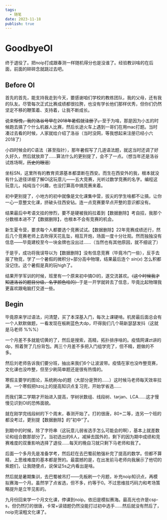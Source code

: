 ```yaml
---
tags:
  - 随笔
date: 2023-11-18
publish: true
---
```

# GoodbyeOI

终于退役了。把noip打成跟春测一样随机得分也是没谁了。经验教训啥的在后面，前面的碎碎念就跳过去吧。

## Before OI

首先的首先，能支持我走到今天，要感谢咱们学校的教练团队，我的父母，还有我的队友。尽管每次正式比赛成绩都很拉胯，也没有学长他们那样优秀，但你们仍然坚定不移的鞭策着、支持着，让我不断成长。

~~说来惭愧，我的洛谷号早在2018年暑假就注册了。~~至于为啥，那是因为小五的时候跑去搞了个什么机器人比赛，然后长途火车上遇到一哥们在用mac打题。当时凑过去看的时候，人家就给介绍了洛谷（当时没网，等我想起来注册已经小六2018了）

小四时候会的C语法（甚至指针），那年暑假写了几道语法题，就这当时还调了好久好久，然后就放弃了……算法什么的更别提了，会不了一点。（想当年还是洛谷试炼场啊，~~历史的眼泪~~）

坐标SN，这里所有的教育资源基本都垄断在西安。而生在西安外的我，根本就没有什么途径详细了解OI这玩意儿——五大竞赛，光听过数学竞赛的名字。编程这玩意儿，纯纯当个兴趣，也没打算高中搞竞赛来着。

初中更别提了，小地方的初中就像是文化课集中营，拔尖的学生啥都不让搞，让你一心一意整文化课，挤破头往西安钻。连一点竞赛要早点开整的意识都没有。

结果最后中考语文挂的惨烈，要不是硬被我妈拉着到【数据删除】考自招，我那个分数根本进不了【数据删除】，也根本不会有竞赛的机会。

新生夏令营，要求每个人都要选个竞赛试试。【数据删除】22年竞赛成绩还行，然后几个竞赛老师上去吹得天花乱坠，相互开炮，场面一度十分壮观。然而独独没有信息——毕竟建校至今一块金牌也没出过……（当然也有其他原因，就不细说了）

于是乎，成功将我误导以为【数据删除】没有信息竞赛（毕竟冷门一些），反手去报了物竞，学了一个暑假的微积分+部分高中物理，结果最后连个 $sin(x)$ 怎么积都没记住。这个暑假是真的玩high了。

结果开学军训的时候，班里有一个原来初中搞OI的，遂交流甚欢。~~（这个时候我才知道洛谷的题目分级、名字颜色啥的）~~于是一开学就转去了信息，毕竟比起物理我更喜欢跟电脑打交道一些。

## Begin

毕竟原来学过语法，问清楚，买了本深基入门，每次上课硬啃。机房最后面总会有一个人默默做题，一看发现在板刷蓝色大dp，吓得我们几个萌新瑟瑟发抖（这就是马老师 \%\%\%）

一个月差不多就能切黄的了，然后是搜索，高精，拓扑排序啥的。疫情网课zt讲的dp，照着贺了几份背包。两三个月差不多把入门组学完了，但不精，题做的不多。

然后刘老师告诉我们要分班，抽出来我们6个让波波带。疫情在家也没咋整竞赛，文化课也没咋整，但至少刷简单题还是很有热情的。

寒假主要学的图论，系统刷dp的题（大部分是贺的……）这时候马老师每天效率拉满，一个寒假把hzoj上的提高知识点复习完，开始学省选……

而我们第二学期才开始进入提高，学树状数组、线段树、tarjan、LCA……这才慢慢见识到OI的恐怖面貌。

就在刚学完线段树的下个周末，春测开始了。打的很唐，80+二等，连另一个班的都没考过，更别提【数据删除】的”初中“了。

到期中的时候，除了字符串（这玩意儿弱省选手怎么可能会的啊），基本上就差数论和组合数那部分了。当初选出的6人，减掉去国外的，剩下的因为期中成绩和竞赛难度的双重影响选择了退役……每天的晚自习就只剩下马老师和我了。

后面一个多月先是准备学考，然后赶在去巴蜀前勉强补完了提高的数学。但都不算精，上思维难度的基本都是贺的。最震撼的是，在出发前马老师向我展示了他切的紫题们，让我随便点，说保证5s之内看出是啥。

然后就是暑期集训，去巴蜀被吊打——先板刷一个月题，补充noip知识点，再模拟赛海一个月。虽然学了点省选，但不多，约等于0。不过思维技巧码力和考场策略提升是立竿见影的。

九月份回来学一个月文化课，停课到noip。依旧是模拟赛海。最高光也许是csp-s，但仍然打的很唐，卡常+读错题仍然没能打过初中选手……然后就没有然后了，noip完滚粗文化课了。






